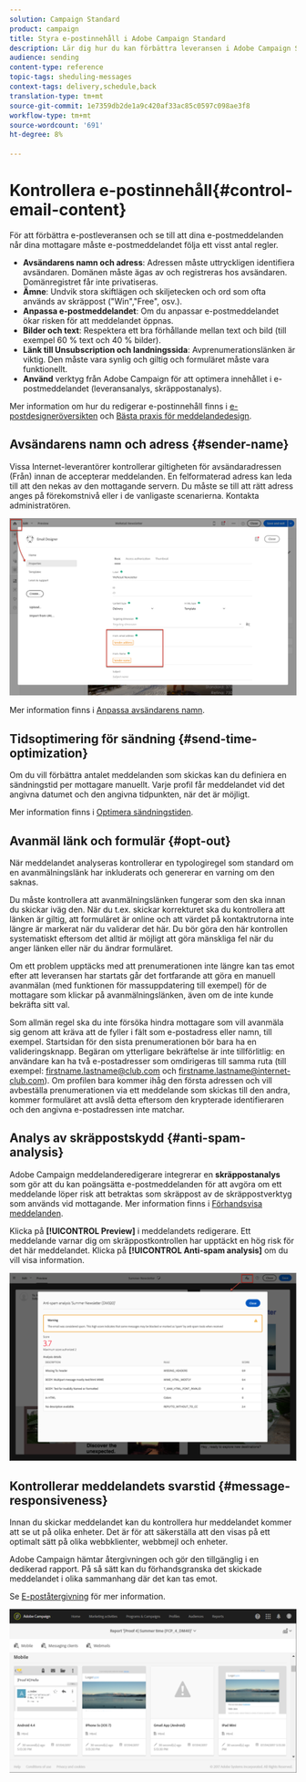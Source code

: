 ```yaml
---
solution: Campaign Standard
product: campaign
title: Styra e-postinnehåll i Adobe Campaign Standard
description: Lär dig hur du kan förbättra leveransen i Adobe Campaign Standard när du redigerar e-postinnehåll.
audience: sending
content-type: reference
topic-tags: sheduling-messages
context-tags: delivery,schedule,back
translation-type: tm+mt
source-git-commit: 1e7359db2de1a9c420af33ac85c0597c098ae3f8
workflow-type: tm+mt
source-wordcount: '691'
ht-degree: 8%

---
```



# Kontrollera e-postinnehåll{#control-email-content}

För att förbättra e-postleveransen och se till att dina e-postmeddelanden når dina mottagare måste e-postmeddelandet följa ett visst antal regler.

* **Avsändarens namn och adress**: Adressen måste uttryckligen identifiera avsändaren. Domänen måste ägas av och registreras hos avsändaren. Domänregistret får inte privatiseras.
* **Ämne**: Undvik stora skiftlägen och skiljetecken och ord som ofta används av skräppost (&quot;Win&quot;,&quot;Free&quot;, osv.).
* **Anpassa e-postmeddelandet**: Om du anpassar e-postmeddelandet ökar risken för att meddelandet öppnas.
* **Bilder och text**: Respektera ett bra förhållande mellan text och bild (till exempel 60 % text och 40 % bilder).
* **Länk till Unsubscription och landningssida**: Avprenumerationslänken är viktig. Den måste vara synlig och giltig och formuläret måste vara funktionellt.
* **Använd** verktyg från Adobe Campaign för att optimera innehållet i e-postmeddelandet (leveransanalys, skräppostanalys).

Mer information om hur du redigerar e-postinnehåll finns i [e-postdesigneröversikten](../../designing/using/designing-content-in-adobe-campaign.md) och [Bästa praxis för meddelandedesign](../../designing/using/designing-content-in-adobe-campaign.md#content-design-best-practices).

## Avsändarens namn och adress {#sender-name}

Vissa Internet-leverantörer kontrollerar giltigheten för avsändaradressen (Från) innan de accepterar meddelanden. En felformaterad adress kan leda till att den nekas av den mottagande servern. Du måste se till att rätt adress anges på förekomstnivå eller i de vanligaste scenarierna. Kontakta administratören.

![](assets/delivery_content_edition16.png)

Mer information finns i [Anpassa avsändarens namn](../../designing/using/personalization.md#personalizing-the-sender).

## Tidsoptimering för sändning {#send-time-optimization}

Om du vill förbättra antalet meddelanden som skickas kan du definiera en sändningstid per mottagare manuellt. Varje profil får meddelandet vid det angivna datumet och den angivna tidpunkten, när det är möjligt.

Mer information finns i [Optimera sändningstiden](../../sending/using/optimizing-the-sending-time.md).

## Avanmäl länk och formulär {#opt-out}

När meddelandet analyseras kontrollerar en typologiregel som standard om en avanmälningslänk har inkluderats och genererar en varning om den saknas.

Du måste kontrollera att avanmälningslänken fungerar som den ska innan du skickar iväg den. När du t.ex. skickar korrekturet ska du kontrollera att länken är giltig, att formuläret är online och att värdet på kontaktrutorna inte längre är markerat när du validerar det här. Du bör göra den här kontrollen systematiskt eftersom det alltid är möjligt att göra mänskliga fel när du anger länken eller när du ändrar formuläret.

Om ett problem upptäcks med att prenumerationen inte längre kan tas emot efter att leveransen har startats går det fortfarande att göra en manuell avanmälan (med funktionen för massuppdatering till exempel) för de mottagare som klickar på avanmälningslänken, även om de inte kunde bekräfta sitt val.

Som allmän regel ska du inte försöka hindra mottagare som vill avanmäla sig genom att kräva att de fyller i fält som e-postadress eller namn, till exempel. Startsidan för den sista prenumerationen bör bara ha en valideringsknapp. Begäran om ytterligare bekräftelse är inte tillförlitlig: en användare kan ha två e-postadresser som omdirigeras till samma ruta (till exempel: firstname.lastname@club.com och firstname.lastname@internet-club.com). Om profilen bara kommer ihåg den första adressen och vill avbeställa prenumerationen via ett meddelande som skickas till den andra, kommer formuläret att avslå detta eftersom den krypterade identifieraren och den angivna e-postadressen inte matchar.

## Analys av skräppostskydd {#anti-spam-analysis}

Adobe Campaign meddelanderedigerare integrerar en **skräppostanalys** som gör att du kan poängsätta e-postmeddelanden för att avgöra om ett meddelande löper risk att betraktas som skräppost av de skräppostverktyg som används vid mottagande. Mer information finns i [Förhandsvisa meddelanden](../../sending/using/previewing-messages.md).

Klicka på **[!UICONTROL Preview]** i meddelandets redigerare. Ett meddelande varnar dig om skräppostkontrollen har upptäckt en hög risk för det här meddelandet. Klicka på **[!UICONTROL Anti-spam analysis]** om du vill visa information.

![](assets/sending_anti-spam_analysis.png)

## Kontrollerar meddelandets svarstid {#message-responsiveness}

Innan du skickar meddelandet kan du kontrollera hur meddelandet kommer att se ut på olika enheter. Det är för att säkerställa att den visas på ett optimalt sätt på olika webbklienter, webbmejl och enheter.

Adobe Campaign hämtar återgivningen och gör den tillgänglig i en dedikerad rapport. På så sätt kan du förhandsgranska det skickade meddelandet i olika sammanhang där det kan tas emot.

Se [E-poståtergivning](../../sending/using/email-rendering.md) för mer information.

![](assets/inbox_rendering_report_3.png)
